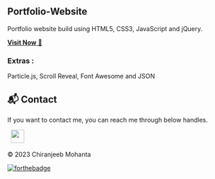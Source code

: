 ## Portfolio-Website
Portfolio website build using HTML5, CSS3, JavaScript and jQuery.

<a href="https://admirable-blancmange-3e5fd1.netlify.app/" target="_blank">**Visit Now** 🚀</a>



### Extras : 
Particle.js,  Scroll Reveal, Font Awesome and JSON


<h2>📬 Contact</h2>

If you want to contact me, you can reach me through below handles.

&nbsp;&nbsp;<a href="https://www.linkedin.com/in/chiranjeebmohanta/"><img src="https://www.felberpr.com/wp-content/uploads/linkedin-logo.png" width="30"></img></a>

© 2023 Chiranjeeb Mohanta


[![forthebadge](https://forthebadge.com/images/badges/built-with-love.svg)](https://forthebadge.com)
